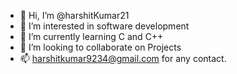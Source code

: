 - 👋 Hi, I’m @harshitKumar21
- 👀 I’m interested in software development
- 🌱 I’m currently learning C and C++
- 💞️ I’m looking to collaborate on Projects
- 📫 harshitkumar9234@gmail.com for any contact.

<!---
harshitKumar21/harshitKumar21 is a ✨ special ✨ repository because its `README.md` (this file) appears on your GitHub profile.
You can click the Preview link to take a look at your changes.
--->

